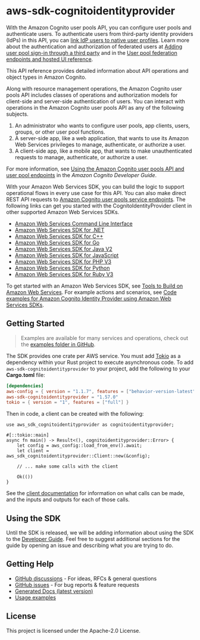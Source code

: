 # aws-sdk-cognitoidentityprovider

With the Amazon Cognito user pools API, you can configure user pools and authenticate users. To authenticate users from third-party identity providers (IdPs) in this API, you can [link IdP users to native user profiles](https://docs.aws.amazon.com/cognito/latest/developerguide/cognito-user-pools-identity-federation-consolidate-users.html). Learn more about the authentication and authorization of federated users at [Adding user pool sign-in through a third party](https://docs.aws.amazon.com/cognito/latest/developerguide/cognito-user-pools-identity-federation.html) and in the [User pool federation endpoints and hosted UI reference](https://docs.aws.amazon.com/cognito/latest/developerguide/cognito-userpools-server-contract-reference.html).

This API reference provides detailed information about API operations and object types in Amazon Cognito.

Along with resource management operations, the Amazon Cognito user pools API includes classes of operations and authorization models for client-side and server-side authentication of users. You can interact with operations in the Amazon Cognito user pools API as any of the following subjects.
  1. An administrator who wants to configure user pools, app clients, users, groups, or other user pool functions.
  1. A server-side app, like a web application, that wants to use its Amazon Web Services privileges to manage, authenticate, or authorize a user.
  1. A client-side app, like a mobile app, that wants to make unauthenticated requests to manage, authenticate, or authorize a user.

For more information, see [Using the Amazon Cognito user pools API and user pool endpoints](https://docs.aws.amazon.com/cognito/latest/developerguide/user-pools-API-operations.html) in the _Amazon Cognito Developer Guide_.

With your Amazon Web Services SDK, you can build the logic to support operational flows in every use case for this API. You can also make direct REST API requests to [Amazon Cognito user pools service endpoints](https://docs.aws.amazon.com/general/latest/gr/cognito_identity.html#cognito_identity_your_user_pools_region). The following links can get you started with the CognitoIdentityProvider client in other supported Amazon Web Services SDKs.
  - [Amazon Web Services Command Line Interface](https://docs.aws.amazon.com/cli/latest/reference/cognito-idp/index.html#cli-aws-cognito-idp)
  - [Amazon Web Services SDK for .NET](https://docs.aws.amazon.com/sdkfornet/v3/apidocs/items/CognitoIdentityProvider/TCognitoIdentityProviderClient.html)
  - [Amazon Web Services SDK for C++](https://sdk.amazonaws.com/cpp/api/LATEST/aws-cpp-sdk-cognito-idp/html/class_aws_1_1_cognito_identity_provider_1_1_cognito_identity_provider_client.html)
  - [Amazon Web Services SDK for Go](https://docs.aws.amazon.com/sdk-for-go/api/service/cognitoidentityprovider/#CognitoIdentityProvider)
  - [Amazon Web Services SDK for Java V2](https://sdk.amazonaws.com/java/api/latest/software/amazon/awssdk/services/cognitoidentityprovider/CognitoIdentityProviderClient.html)
  - [Amazon Web Services SDK for JavaScript](https://docs.aws.amazon.com/AWSJavaScriptSDK/latest/AWS/CognitoIdentityServiceProvider.html)
  - [Amazon Web Services SDK for PHP V3](https://docs.aws.amazon.com/aws-sdk-php/v3/api/api-cognito-idp-2016-04-18.html)
  - [Amazon Web Services SDK for Python](https://boto3.amazonaws.com/v1/documentation/api/latest/reference/services/cognito-idp.html)
  - [Amazon Web Services SDK for Ruby V3](https://docs.aws.amazon.com/sdk-for-ruby/v3/api/Aws/CognitoIdentityProvider/Client.html)

To get started with an Amazon Web Services SDK, see [Tools to Build on Amazon Web Services](http://aws.amazon.com/developer/tools/). For example actions and scenarios, see [Code examples for Amazon Cognito Identity Provider using Amazon Web Services SDKs](https://docs.aws.amazon.com/cognito/latest/developerguide/service_code_examples_cognito-identity-provider.html).

## Getting Started

> Examples are available for many services and operations, check out the
> [examples folder in GitHub](https://github.com/awslabs/aws-sdk-rust/tree/main/examples).

The SDK provides one crate per AWS service. You must add [Tokio](https://crates.io/crates/tokio)
as a dependency within your Rust project to execute asynchronous code. To add `aws-sdk-cognitoidentityprovider` to
your project, add the following to your **Cargo.toml** file:

```toml
[dependencies]
aws-config = { version = "1.1.7", features = ["behavior-version-latest"] }
aws-sdk-cognitoidentityprovider = "1.57.0"
tokio = { version = "1", features = ["full"] }
```

Then in code, a client can be created with the following:

```rust,no_run
use aws_sdk_cognitoidentityprovider as cognitoidentityprovider;

#[::tokio::main]
async fn main() -> Result<(), cognitoidentityprovider::Error> {
    let config = aws_config::load_from_env().await;
    let client = aws_sdk_cognitoidentityprovider::Client::new(&config);

    // ... make some calls with the client

    Ok(())
}
```

See the [client documentation](https://docs.rs/aws-sdk-cognitoidentityprovider/latest/aws_sdk_cognitoidentityprovider/client/struct.Client.html)
for information on what calls can be made, and the inputs and outputs for each of those calls.

## Using the SDK

Until the SDK is released, we will be adding information about using the SDK to the
[Developer Guide](https://docs.aws.amazon.com/sdk-for-rust/latest/dg/welcome.html). Feel free to suggest
additional sections for the guide by opening an issue and describing what you are trying to do.

## Getting Help

* [GitHub discussions](https://github.com/awslabs/aws-sdk-rust/discussions) - For ideas, RFCs & general questions
* [GitHub issues](https://github.com/awslabs/aws-sdk-rust/issues/new/choose) - For bug reports & feature requests
* [Generated Docs (latest version)](https://awslabs.github.io/aws-sdk-rust/)
* [Usage examples](https://github.com/awslabs/aws-sdk-rust/tree/main/examples)

## License

This project is licensed under the Apache-2.0 License.

